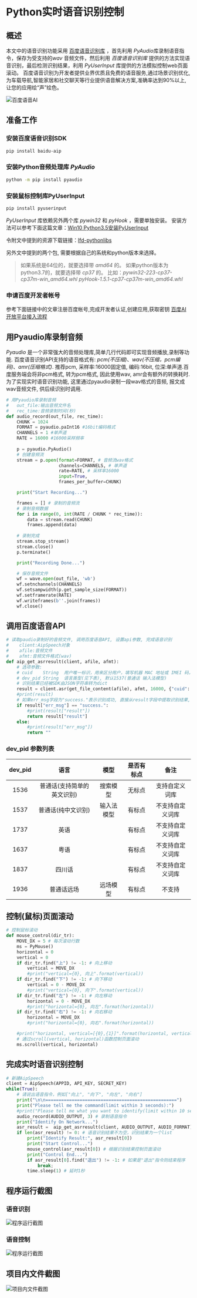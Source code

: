 # Python实时语音识别控制

## 概述
本文中的语音识别功能采用 [百度语音识别库](http://ai.baidu.com/tech/speech/asr) ，首先利用 *PyAudio*库录制语音指令，保存为受支持的*wav* 音频文件，然后利用 *百度语音识别库* 提供的方法实现语音识别，最后检测识别结果，利用 *PyUserInput* 库提供的方法模拟控制web页面滚动。
百度语音识别为开发者提供业界优质且免费的语音服务,通过场景识别优化,为车载导航,智能家居和社交聊天等行业提供语音解决方案,准确率达到90%以上,让您的应用绘“声”绘色。

![百度语音AI](https://raw.githubusercontent.com/WHJWNAVY/myImage/master/python_asr/baidu.png)

## 准备工作

### 安装百度语音识别SDK

```bash
pip install baidu-aip
```
### 安装Python音频处理库 *PyAudio*
```bash
python -m pip install pyaudio
```
### 安装鼠标控制库PyUserInput
```bash
pip install pyuserinput
```
*PyUserInput* 库依赖另外两个库 *pywin32* 和 *pyHook* ，需要单独安装。
安装方法可以参考下面这篇文章：[Win10 Python3.5安装PyUserInput](https://blog.csdn.net/ligang_csdn/article/details/54667295)

令附文中提到的资源下载链接：[lfd-pythonlibs](https://www.lfd.uci.edu/~gohlke/pythonlibs/#lxml)
 
另外文中提到的两个包, 需要根据自己的系统和python版本来选择。
> 如果系统是64位的，就要选择带 *amd64* 的。
> 如果python版本为python3.7的，就要选择带 *cp37* 的。
 比如：*pywin32-223-cp37-cp37m-win_amd64.whl*  *pyHook-1.5.1-cp37-cp37m-win_amd64.whl*

### 申请百度开发者帐号
参考下面链接中的文章注册百度帐号,完成开发者认证,创建应用,获取密钥
 [百度AI开放平台接入流程](https://ai.baidu.com/docs#/Begin/top)

## 用Pyaudio库录制音频
*Pyaudio* 是一个非常强大的音频处理库,简单几行代码即可实现音频播放,录制等功能.
百度语音识别API支持的语音格式有: *pcm(不压缩)*、*wav(不压缩，pcm编码)*、*amr(压缩格式)*. 
推荐pcm, 采样率:16000固定值, 编码:16bit, 位深:单声道.百度服务端会将非pcm格式, 转为pcm格式, 因此使用wav, amr会有额外的转换耗时.
为了实现实时语音识别功能, 这里通过pyaudio录制一段wav格式的音频, 报文成wav音频文件, 供后续识别时调用.

```py
# 用Pyaudio库录制音频
#   out_file:输出音频文件名
#   rec_time:音频录制时间(秒)
def audio_record(out_file, rec_time):
    CHUNK = 1024
    FORMAT = pyaudio.paInt16 #16bit编码格式
    CHANNELS = 1 #单声道
    RATE = 16000 #16000采样频率
    
    p = pyaudio.PyAudio()
    # 创建音频流 
    stream = p.open(format=FORMAT, # 音频流wav格式
                    channels=CHANNELS, # 单声道
                    rate=RATE, # 采样率16000
                    input=True,
                    frames_per_buffer=CHUNK)

    print("Start Recording...")

    frames = [] # 录制的音频流
    # 录制音频数据
    for i in range(0, int(RATE / CHUNK * rec_time)):
        data = stream.read(CHUNK)
        frames.append(data)
    
    # 录制完成
    stream.stop_stream()
    stream.close()
    p.terminate()

    print("Recording Done...")

    # 保存音频文件
    wf = wave.open(out_file, 'wb')
    wf.setnchannels(CHANNELS)
    wf.setsampwidth(p.get_sample_size(FORMAT))
    wf.setframerate(RATE)
    wf.writeframes(b''.join(frames))
    wf.close()
```

## 调用百度语音API
```py
# 读取paudio录制好的音频文件, 调用百度语音API, 设置api参数, 完成语音识别
#    client:AipSpeech对象
#    afile:音频文件
#    afmt:音频文件格式(wav)
def aip_get_asrresult(client, afile, afmt):
    # 选项参数:
    # cuid    String  用户唯一标识，用来区分用户，填写机器 MAC 地址或 IMEI 码，长度为60以内
    # dev_pid String  语言类型(见下表), 默认1537(普通话 输入法模型)
    # 识别结果已经被SDK由JSON字符串转为dict
    result = client.asr(get_file_content(afile), afmt, 16000, {"cuid": CUID, "dev_pid": DEV_PID,})
    #print(result)
    # 如果err_msg字段为"success."表示识别成功, 直接从result字段中提取识别结果, 否则表示识别失败
    if result["err_msg"] == "success.": 
        #print(result["result"])
        return result["result"]
    else:
        #print(result["err_msg"])
        return ""
```
### dev_pid 参数列表
| dev_pid | 语言 | 模型 | 是否有标点 | 备注 |
| :---: | :---: | :---: | :---: | :---: |
| 1536 | 普通话(支持简单的英文识别) | 搜索模型 | 无标点 | 支持自定义词库 |
| 1537 | 普通话(纯中文识别) | 输入法模型 | 有标点 | 不支持自定义词库 |
| 1737 | 英语 |  | 有标点 | 不支持自定义词库 |
| 1637 | 粤语 |  | 有标点 | 不支持自定义词库 |
| 1837 | 四川话 |  | 有标点 | 不支持自定义词库 |
| 1936 | 普通话远场 | 远场模型 | 有标点 | 不支持 |

## 控制(鼠标)页面滚动
```py
# 控制鼠标滚动
def mouse_control(dir_tr):
    MOVE_DX = 5 # 每次滚动行数
    ms = PyMouse()
    horizontal = 0
    vertical = 0
    if dir_tr.find("上") != -1: # 向上移动
        vertical = MOVE_DX
        #print("vertical={0}, 向上".format(vertical))
    if dir_tr.find("下") != -1: # 向下移动
        vertical = 0 - MOVE_DX
        #print("vertical={0}, 向下".format(vertical))
    if dir_tr.find("左") != -1: # 向左移动
        horizontal = 0 - MOVE_DX
        #print("horizontal={0}, 向左".format(horizontal))
    if dir_tr.find("右") != -1: # 向右移动
        horizontal = MOVE_DX
        #print("horizontal={0}, 向右".format(horizontal))

    #print("horizontal, vertical=[{0},{1}]".format(horizontal, vertical))
    # 通过scroll(vertical, horizontal)函数控制页面滚动
    ms.scroll(vertical, horizontal) 
```

## 完成实时语音识别控制
```py
# 新建AipSpeech
client = AipSpeech(APPID, API_KEY, SECRET_KEY)
while(True):
    # 请说出语音指令，例如["向上", "向下", "向左", "向右"]
    print("\n\n==================================================")
    print("Please tell me the command(limit within 3 seconds):")
    #print("Please tell me what you want to identify(limit within 10 seconds):")
    audio_record(AUDIO_OUTPUT, 3) # 录制语音指令
    print("Identify On Network...")
    asr_result =  aip_get_asrresult(client, AUDIO_OUTPUT, AUDIO_FORMAT) # 识别语音指令
    if len(asr_result) != 0: # 语音识别结果不为空，识别结果为一个list
        print("Identify Result:", asr_result[0])
        print("Start Control...")
        mouse_control(asr_result[0]) # 根据识别结果控制页面滚动
        print("Control End...")
        if asr_result[0].find("退出") != -1: # 如果是"退出"指令则结束程序
            break;
        time.sleep(1) # 延时1秒
```
## 程序运行截图
### 语音识别
![程序运行截图](https://raw.githubusercontent.com/WHJWNAVY/myImage/master/python_asr/run_result.jpg)
### 语音控制
![程序运行截图](https://raw.githubusercontent.com/WHJWNAVY/myImage/master/python_asr/python_audio_control.gif)

## 项目内文件截图

![项目内文件截图](https://raw.githubusercontent.com/WHJWNAVY/myImage/master/python_asr/project_file.jpg)
